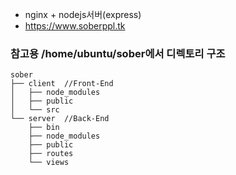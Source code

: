 - nginx + nodejs서버(express)
- <https://www.soberppl.tk>

### 참고용  /home/ubuntu/sober에서 디렉토리 구조
```
sober
├── client  //Front-End
│   ├── node_modules
│   ├── public
│   └── src
└── server  //Back-End
    ├── bin
    ├── node_modules
    ├── public
    ├── routes
    └── views
```



